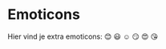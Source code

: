 # Emoticons 
Hier vind je extra emoticons: 
:blush:	:smiley: :relaxed:
:smirk:	:heart_eyes: :kissing_heart:

